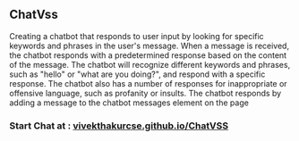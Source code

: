 <h2>ChatVss</h2>
Creating a chatbot that responds to user input by looking for specific keywords and phrases in the user's message. When a message is received, the chatbot responds with a predetermined response based on the content of the message. The chatbot will recognize different keywords and phrases, such as "hello" or "what are you doing?", and respond with a specific response. The chatbot also has a number of responses for inappropriate or offensive language, such as profanity or insults. The chatbot responds by adding a message to the chatbot messages element on the page
<h3>Start Chat at :
<a href="https://vivekthakurcse.github.io/ChatVSS/">vivekthakurcse.github.io/ChatVSS</a></h3>
